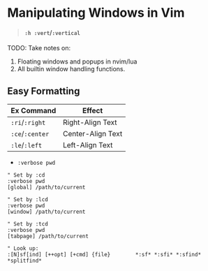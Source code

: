 
# Manipulating Windows in Vim  
>#### `:h :vert`/`:vertical`

TODO: 
Take notes on:
1. Floating windows and popups in nvim/lua
1. All builtin window handling functions.

## Easy Formatting  
| Ex Command        | Effect            |
|-------------------|-------------------|
| `:ri`/`:right`    | Right-Align Text  |
| `:ce`/`:center`   | Center-Align Text |
| `:le`/`:left`     | Left-Align Text   |


* `:verbose pwd`
```vim  
" Set by :cd  
:verbose pwd  
[global] /path/to/current  

" Set by :lcd  
:verbose pwd  
[window] /path/to/current  

" Set by :tcd  
:verbose pwd  
[tabpage] /path/to/current  

" Look up:
:[N]sf[ind] [++opt] [+cmd] {file}        *:sf* *:sfi* *:sfind* *splitfind*  
```


